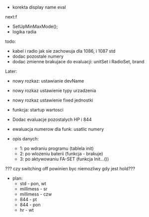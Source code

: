 - korekta display name eval




next:f
- SetUpMinMaxMode();
- logika radia

todo:
- kabel i radio jak sie zachowuja dla 1086, i 1087 std
- dodac pozostale numery
- dodac zmienne brakujace do evaluacji: unitSet i RadioSet, brand

Later:
- nowy rozkaz: ustawianie devName
- nowy rozkaz ustawienie typy urzadzenia
- nowy rozkaz ustawienie fixed jednostki
- funkcja: startup wartosci 
- Dodac evaluacje pozostalych HP i 844
- ewaluacja numerow dla funk: usatlic numery

- opis danych:
	- 1: po wdraniu programu (tablela init)
	- 2: po wlozeniu  baterii (funkcja - brakuje)
	- 3: po aktywowaniu FA-SET (funkcja Init...())

??? czy switching off powinien byc niemozliwy gdy jest hold???

- plan:
	- std - pon, wt
	- millimess - sr
	- millimess - czw
	- 844 - pt
	- 844 - pon
	- hr - wt
